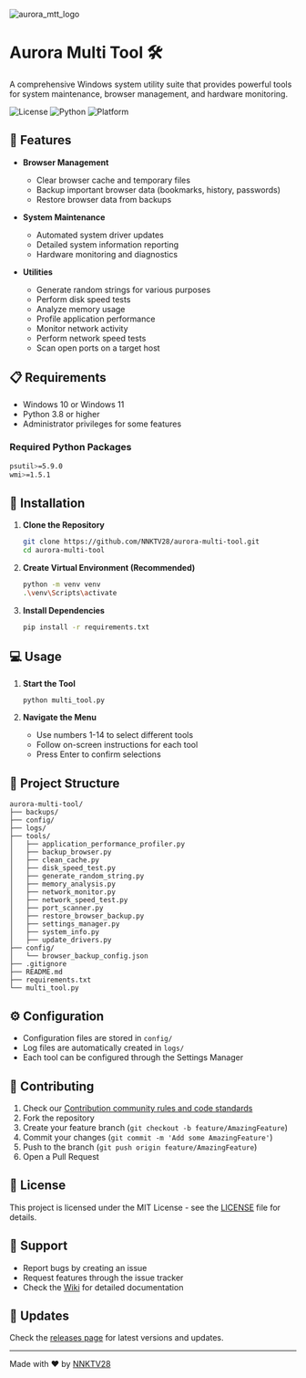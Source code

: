 ![aurora_mtt_logo](https://github.com/user-attachments/assets/fdb5e547-399e-4b3e-a698-689cbb352675)
# Aurora Multi Tool 🛠️

A comprehensive Windows system utility suite that provides powerful tools for system maintenance, browser management, and hardware monitoring.

![License](https://img.shields.io/badge/license-MIT-blue.svg)
![Python](https://img.shields.io/badge/python-3.8+-blue.svg)
![Platform](https://img.shields.io/badge/platform-Windows-lightgrey.svg)

## 🚀 Features

- **Browser Management**
  - Clear browser cache and temporary files
  - Backup important browser data (bookmarks, history, passwords)
  - Restore browser data from backups

- **System Maintenance**
  - Automated system driver updates
  - Detailed system information reporting
  - Hardware monitoring and diagnostics

- **Utilities**
  - Generate random strings for various purposes
  - Perform disk speed tests
  - Analyze memory usage
  - Profile application performance
  - Monitor network activity
  - Perform network speed tests
  - Scan open ports on a target host

## 📋 Requirements

- Windows 10 or Windows 11
- Python 3.8 or higher
- Administrator privileges for some features

### Required Python Packages
```bash
psutil>=5.9.0
wmi>=1.5.1
```

## 🔧 Installation

1. **Clone the Repository**
   ```bash
   git clone https://github.com/NNKTV28/aurora-multi-tool.git
   cd aurora-multi-tool
   ```

2. **Create Virtual Environment (Recommended)**
   ```bash
   python -m venv venv
   .\venv\Scripts\activate
   ```

3. **Install Dependencies**
   ```bash
   pip install -r requirements.txt
   ```

## 💻 Usage

1. **Start the Tool**
   ```bash
   python multi_tool.py
   ```

2. **Navigate the Menu**
   - Use numbers 1-14 to select different tools
   - Follow on-screen instructions for each tool
   - Press Enter to confirm selections

## 📁 Project Structure

```
aurora-multi-tool/
├── backups/
├── config/
├── logs/
├── tools/
│   ├── application_performance_profiler.py
│   ├── backup_browser.py
│   ├── clean_cache.py
│   ├── disk_speed_test.py
│   ├── generate_random_string.py
│   ├── memory_analysis.py
│   ├── network_monitor.py
│   ├── network_speed_test.py
│   ├── port_scanner.py
│   ├── restore_browser_backup.py
│   ├── settings_manager.py
│   ├── system_info.py
│   ├── update_drivers.py
├── config/
│   └── browser_backup_config.json
├── .gitignore
├── README.md
├── requirements.txt
└── multi_tool.py
```

## ⚙️ Configuration

- Configuration files are stored in `config/`
- Log files are automatically created in `logs/`
- Each tool can be configured through the Settings Manager

## 🤝 Contributing
1. Check our [Contribution community rules and code standards](https://github.com/NNKTV28/aurora-multi-tool/wiki/Contributing)
2. Fork the repository
3. Create your feature branch (`git checkout -b feature/AmazingFeature`)
4. Commit your changes (`git commit -m 'Add some AmazingFeature'`)
5. Push to the branch (`git push origin feature/AmazingFeature`)
6. Open a Pull Request

## 📝 License

This project is licensed under the MIT License - see the [LICENSE](LICENSE) file for details.

## 🔰 Support

- Report bugs by creating an issue
- Request features through the issue tracker
- Check the [Wiki](../../wiki) for detailed documentation

## 🔄 Updates

Check the [releases page](../../releases) for latest versions and updates.

---

Made with ❤️ by [NNKTV28](https://github.com/NNKTV28)
